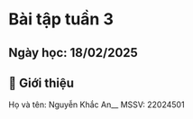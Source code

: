# Bài tập tuần 3
## Ngày học: 18/02/2025

## 📌 Giới thiệu
Họ và tên: Nguyễn Khắc An__
MSSV: 22024501


